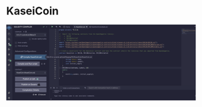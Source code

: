 # KaseiCoin

[![Watch video](Evaluation_Evidence/KaseiCoin_compile.png)](https://olegreg762-kaseicoin-videoplayer-c70xt2.streamlit.app/~/+/media/49d3bf03ea3e3699931351aff61315be1f502ea06aa8ba95f12b9b2a.mp4)



